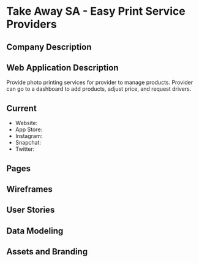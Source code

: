 # Take Away SA - Easy Print Service Providers

## Company Description

## Web Application Description

Provide photo printing services for provider to manage products.
Provider can go to a dashboard to add products, adjust price, and request drivers.

## Current
- Website: 
- App Store: 
- Instagram:
- Snapchat: 
- Twitter: 

## Pages

## Wireframes

## User Stories

## Data Modeling

## Assets and Branding
